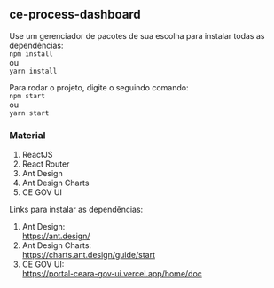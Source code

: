 ## ce-process-dashboard

Use um gerenciador de pacotes de sua escolha para instalar todas as dependências:  
``` npm install ```      
ou  
``` yarn install ```  

Para rodar o projeto, digite o seguindo comando:  
``` npm start ```    
ou   
``` yarn start ```   

### Material
1. ReactJS
2. React Router
3. Ant Design
4. Ant Design Charts
5. CE GOV UI

Links para instalar as dependências:
1. Ant Design:  
   https://ant.design/
2. Ant Design Charts:  
   https://charts.ant.design/guide/start
3. CE GOV UI:  
   https://portal-ceara-gov-ui.vercel.app/home/doc
